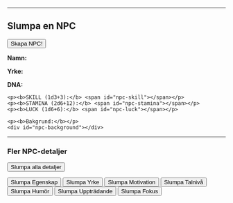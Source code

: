 <script src="//cdn.jsdelivr.net/npm/marked/marked.min.js"></script>
<script src="npc/npcgen.js"></script>
<hr>
<h2>Slumpa en NPC</h2>
<p>
    <button onclick="slumpaNPC()">Skapa NPC!</button>
</p>
<div id="npc-sheet">
    <p><b>Namn:</b> <span id="npc-name"></span></p>
    <p><b>Yrke:</b> <span id="npc-occupation"></span></p>
    <p><b>DNA:</b> <span id="npc-dna"></span></p>
    
    <p><b>SKILL (1d3+3):</b> <span id="npc-skill"></span></p>
    <p><b>STAMINA (2d6+12):</b> <span id="npc-stamina"></span></p>
    <p><b>LUCK (1d6+6):</b> <span id="npc-luck"></span></p>

    <p><b>Bakgrund:</b></p>
    <div id="npc-background"></div>
</div>

<hr>
<h3>Fler NPC-detaljer</h3>
<p>
    <button onclick="slumpaNPCDetaljer()">Slumpa alla detaljer</button>
</p>
<p>
    <button onclick="slumpaNPCEgenskap()">Slumpa Egenskap</button>
    <button onclick="slumpaNPCYrke()">Slumpa Yrke</button>
    <button onclick="slumpaNPCMotivation()">Slumpa Motivation</button>
    <button onclick="slumpaNPCTal()">Slumpa Talnivå</button>
    <button onclick="slumpaNPCHumör()">Slumpa Humör</button>
    <button onclick="slumpaNPCUppträdande()">Slumpa Uppträdande</button>
    <button onclick="slumpaNPCFokus()">Slumpa Fokus</button>
</p>
<div id="npc-details-result"></div>
